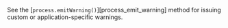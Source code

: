 
See the [`process.emitWarning()`][process_emit_warning] method for issuing
custom or application-specific warnings.

